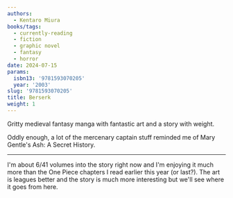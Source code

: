 ```yaml
---
authors:
  - Kentaro Miura
books/tags:
  - currently-reading
  - fiction
  - graphic novel
  - fantasy
  - horror
date: 2024-07-15
params:
  isbn13: '9781593070205'
  year: '2003'
slug: '9781593070205'
title: Berserk
weight: 1
---
```


Gritty medieval fantasy manga with fantastic art and a story with weight.

<!--more-->

Oddly enough, a lot of the mercenary captain stuff reminded me of Mary Gentle's Ash: A Secret History.  

--- 

I'm about 6/41 volumes into the story right now and I'm enjoying it much more than the One Piece chapters I read earlier this year (or last?). The art is leagues better and the story is much more interesting but we'll see where it goes from here.